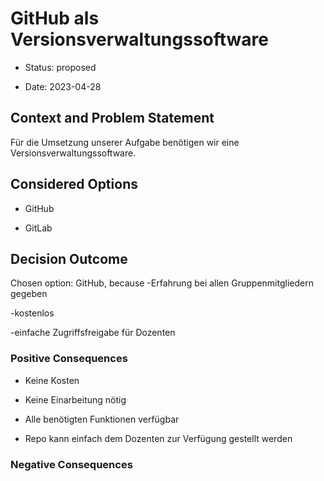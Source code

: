 # GitHub als Versionsverwaltungssoftware



* Status: proposed

* Date: 2023-04-28



## Context and Problem Statement



Für die Umsetzung unserer Aufgabe benötigen wir eine Versionsverwaltungssoftware.



## Considered Options



* GitHub

* GitLab



## Decision Outcome



Chosen option: GitHub, because -Erfahrung bei allen Gruppenmitgliedern gegeben

-kostenlos

-einfache Zugriffsfreigabe für Dozenten



### Positive Consequences



* Keine Kosten

* Keine Einarbeitung nötig

* Alle benötigten Funktionen verfügbar

* Repo kann einfach dem Dozenten zur Verfügung gestellt werden



### Negative Consequences




